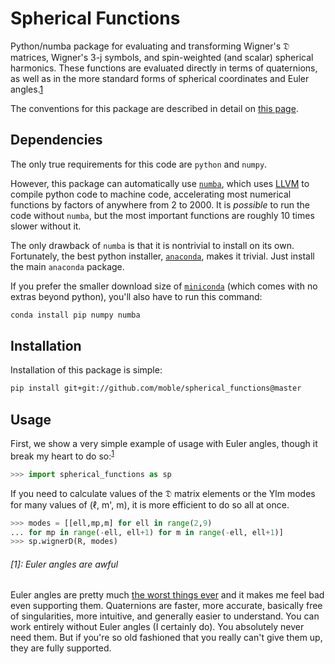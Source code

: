 # Spherical Functions

Python/numba package for evaluating and transforming Wigner's 𝔇
matrices, Wigner's 3-j symbols, and spin-weighted (and scalar)
spherical harmonics.  These functions are evaluated directly in terms
of quaternions, as well as in the more standard forms of spherical
coordinates and Euler angles.[1](#euler-angles-are-awful)

The conventions for this package are described in detail on
[this page](http://moble.github.io/spherical_functions/).

## Dependencies

The only true requirements for this code are `python` and `numpy`.

However, this package can automatically use
[`numba`](http://numba.pydata.org/), which uses
[LLVM](http://llvm.org/) to compile python code to machine code,
accelerating most numerical functions by factors of anywhere from 2
to 2000.  It is *possible* to run the code without `numba`, but the
most important functions are roughly 10 times slower without it.

The only drawback of `numba` is that it is nontrivial to install on
its own.  Fortunately, the best python installer,
[`anaconda`](http://continuum.io/downloads), makes it trivial.  Just
install the main `anaconda` package.

If you prefer the smaller download size of
[`miniconda`](http://conda.pydata.org/miniconda.html) (which comes
with no extras beyond python), you'll also have to run this command:

```sh
conda install pip numpy numba
```


## Installation

Installation of this package is simple:

```sh
pip install git+git://github.com/moble/spherical_functions@master
```


## Usage

First, we show a very simple example of usage with Euler angles,
though it break my heart to do so:<sup>[1](#euler-angles-are-awful)</sup>

```python
>>> import spherical_functions as sp
```

If you need to calculate values of the 𝔇 matrix elements or the Ylm
modes for many values of (ℓ, m', m), it is more efficient to do so all
at once.

```python
>>> modes = [[ell,mp,m] for ell in range(2,9)
... for mp in range(-ell, ell+1) for m in range(-ell, ell+1)]
>>> sp.wignerD(R, modes)
```


###### [1]: Euler angles are awful

Euler angles are pretty much
[the worst things ever](http://moble.github.io/spherical_functions/#euler-angles)
and it makes me feel bad even supporting them.  Quaternions are
faster, more accurate, basically free of singularities, more
intuitive, and generally easier to understand.  You can work entirely
without Euler angles (I certainly do).  You absolutely never need
them.  But if you're so old fashioned that you really can't give them
up, they are fully supported.
